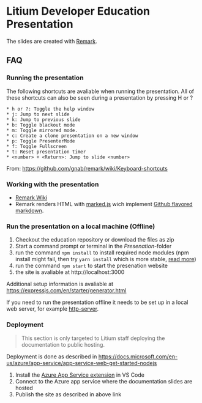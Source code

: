 # Litium Developer Education Presentation 

The slides are created with [Remark](https://remarkjs.com/).

## FAQ

### Running the presentation

The following shortcuts are avaliable when running the presentation. All of these shortcuts can also be seen during a presentation by pressing H or ?
```
* h or ?: Toggle the help window
* j: Jump to next slide
* k: Jump to previous slide
* b: Toggle blackout mode
* m: Toggle mirrored mode.
* c: Create a clone presentation on a new window
* p: Toggle PresenterMode
* f: Toggle Fullscreen
* t: Reset presentation timer
* <number> + <Return>: Jump to slide <number>
```
From: https://github.com/gnab/remark/wiki/Keyboard-shortcuts

### Working with the presentation

* [Remark Wiki](https://github.com/gnab/remark/wiki)
* Remark renders HTML with [marked.js](https://github.com/markedjs/marked) wich implement [Github flavored markdown](https://help.github.com/en/github/writing-on-github/basic-writing-and-formatting-syntax).

### Run the presentation on a local machine (Offline)

1. Checkout the education repository or download the files as zip
1. Start a command prompt or terminal in the _Presenation_-folder
1. run the command `npm install` to install required node modules (npm install might fail, then try `yarn install` which is more stable, [read more](https://legacy.yarnpkg.com/en/docs/getting-started))
1. run the command `npm start` to start the presenation website
1. the site is avaliable at http://localhost:3000

Additional setup information is avaliable at https://expressjs.com/en/starter/generator.html

If you need to run the presentation offline it needs to be set up in a local web server, for example [http-server](https://www.npmjs.com/package/http-server).

### Deployment

> This section is only targeted to Litium staff deploying the documentation to public hosting.

Deployment is done as described in https://docs.microsoft.com/en-us/azure/app-service/app-service-web-get-started-nodejs

1. Install the [Azure App Service extension](vscode:extension/ms-azuretools.vscode-azureappservice) in VS Code
1. Connect to the Azure app service where the documentation slides are hosted
1. Publish the site as described in above link

